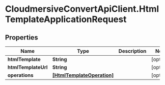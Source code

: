 # CloudmersiveConvertApiClient.HtmlTemplateApplicationRequest

## Properties
Name | Type | Description | Notes
------------ | ------------- | ------------- | -------------
**htmlTemplate** | **String** |  | [optional] 
**htmlTemplateUrl** | **String** |  | [optional] 
**operations** | [**[HtmlTemplateOperation]**](HtmlTemplateOperation.md) |  | [optional] 


